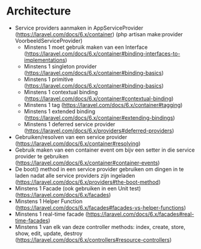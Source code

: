 # Architecture
- Service providers aanmaken in AppServiceProvider (https://laravel.com/docs/6.x/container) (php artisan make:provider VoorbeeldServiceProvider)
	- Minstens 1 moet gebruik maken van een Interface (https://laravel.com/docs/6.x/container#binding-interfaces-to-implementations)
	- Minstens 1 singleton provider (https://laravel.com/docs/6.x/container#binding-basics)
	- Minstens 1 primitive (https://laravel.com/docs/6.x/container#binding-basics)
	- Minstens 1 contextual binding (https://laravel.com/docs/6.x/container#contextual-binding)
	- Minstens 1 tag (https://laravel.com/docs/6.x/container#tagging)
	- Minstens 1 extended binding (https://laravel.com/docs/6.x/container#extending-bindings)
	- Minstens 1 deferred service provider (https://laravel.com/docs/6.x/providers#deferred-providers)
- Gebruiken/resolven van een service provider (https://laravel.com/docs/6.x/container#resolving)
- Gebruik maken van een container event om bijv een setter in die service provider te gebruiken (https://laravel.com/docs/6.x/container#container-events)
- De boot() method in een service provider gebruiken om dingen in te laden nadat alle service providers zijn ingeladen (https://laravel.com/docs/6.x/providers#the-boot-method)
- Minstens 1 Facade (ook gebruiken in een Unit test) (https://laravel.com/docs/6.x/facades)
- Minstens 1 Helper Function (https://laravel.com/docs/6.x/facades#facades-vs-helper-functions)
- Minstens 1 real-time facade (https://laravel.com/docs/6.x/facades#real-time-facades)
- Minstens 1 van elk van deze controller methods: index, create, store, show, edit, update, destroy (https://laravel.com/docs/6.x/controllers#resource-controllers)
